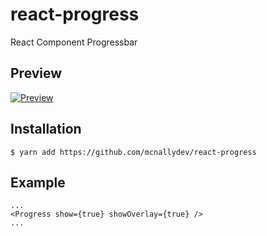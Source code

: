 # react-progress
React Component Progressbar

## Preview
[![Preview](http://i.imgur.com/19itcci.gif)](http://i.imgur.com/19itcci.gifv)

## Installation
    $ yarn add https://github.com/mcnallydev/react-progress


## Example
    ...
    <Progress show={true} showOverlay={true} />
    ...
